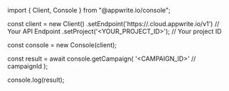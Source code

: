 import { Client, Console } from "@appwrite.io/console";

const client = new Client()
    .setEndpoint('https://<REGION>.cloud.appwrite.io/v1') // Your API Endpoint
    .setProject('<YOUR_PROJECT_ID>'); // Your project ID

const console = new Console(client);

const result = await console.getCampaign(
    '<CAMPAIGN_ID>' // campaignId
);

console.log(result);
